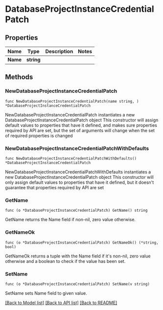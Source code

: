 # DatabaseProjectInstanceCredentialPatch

## Properties

Name | Type | Description | Notes
------------ | ------------- | ------------- | -------------
**Name** | **string** |  | 

## Methods

### NewDatabaseProjectInstanceCredentialPatch

`func NewDatabaseProjectInstanceCredentialPatch(name string, ) *DatabaseProjectInstanceCredentialPatch`

NewDatabaseProjectInstanceCredentialPatch instantiates a new DatabaseProjectInstanceCredentialPatch object
This constructor will assign default values to properties that have it defined,
and makes sure properties required by API are set, but the set of arguments
will change when the set of required properties is changed

### NewDatabaseProjectInstanceCredentialPatchWithDefaults

`func NewDatabaseProjectInstanceCredentialPatchWithDefaults() *DatabaseProjectInstanceCredentialPatch`

NewDatabaseProjectInstanceCredentialPatchWithDefaults instantiates a new DatabaseProjectInstanceCredentialPatch object
This constructor will only assign default values to properties that have it defined,
but it doesn't guarantee that properties required by API are set

### GetName

`func (o *DatabaseProjectInstanceCredentialPatch) GetName() string`

GetName returns the Name field if non-nil, zero value otherwise.

### GetNameOk

`func (o *DatabaseProjectInstanceCredentialPatch) GetNameOk() (*string, bool)`

GetNameOk returns a tuple with the Name field if it's non-nil, zero value otherwise
and a boolean to check if the value has been set.

### SetName

`func (o *DatabaseProjectInstanceCredentialPatch) SetName(v string)`

SetName sets Name field to given value.



[[Back to Model list]](../README.md#documentation-for-models) [[Back to API list]](../README.md#documentation-for-api-endpoints) [[Back to README]](../README.md)


